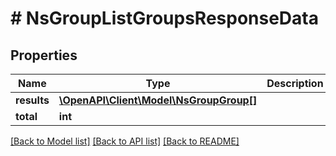 # # NsGroupListGroupsResponseData

## Properties

Name | Type | Description | Notes
------------ | ------------- | ------------- | -------------
**results** | [**\OpenAPI\Client\Model\NsGroupGroup[]**](NsGroupGroup.md) |  | [optional]
**total** | **int** |  | [optional]

[[Back to Model list]](../../README.md#models) [[Back to API list]](../../README.md#endpoints) [[Back to README]](../../README.md)
